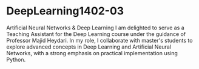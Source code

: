 # DeepLearning1402-03
Artificial Neural Networks &amp; Deep Learning
I am delighted to serve as a Teaching Assistant for the Deep Learning course under the guidance of Professor Majid Heydari. In my role, I collaborate with master's students to explore advanced concepts in Deep Learning and Artificial Neural Networks, with a strong emphasis on practical implementation using Python.
